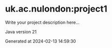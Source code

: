 # uk.ac.nulondon:project1

Write your project description here...

Java version 21

Generated at 2024-02-13 14:59:30

